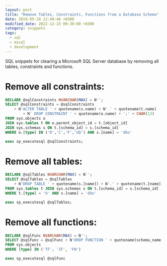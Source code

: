 ```yaml
---
layout: post
title: "Remove Tables, Constraints, Functions from a Database Schema"
date: 2019-05-28 12:49:46 +0300
modified_date: 2022-12-23 09:30:00 +0300
category: snippets
tags: 
  - sql
  - mssql
  - development
---
```


SQL snippets for clearing a Microsoft SQL Server database by removing all tables, constraints and functions.
<!--more-->

# Remove all constraints:

```sql
DECLARE @sqlConstraints NVARCHAR(MAX) = N'';
SELECT @sqlConstraints = @sqlConstraints 
    + N'ALTER TABLE ' + quotename(s.name) + N'.' + quotename(t.name) 
        + N' DROP CONSTRAINT ' + quotename(o.name) + ';' + CHAR(13)
FROM sys.objects o 
JOIN sys.tables t ON o.parent_object_id = t.[object_id]
JOIN sys.schemas s ON t.[schema_id] = s.[schema_id]
WHERE o.[type] IN ('D','C','F','UQ') AND s.[name] = 'dbo'

exec sp_executesql @sqlConstraints;
```

# Remove all tables:
```sql
DECLARE @sqlTables NVARCHAR(MAX) = N'';
SELECT @sqlTables = @sqlTables 
    + N'DROP TABLE ' + quotename(s.[name]) + N'.' + quotename(t.[name]) + N';' + CHAR(13)
FROM sys.tables t JOIN sys.schemas s ON t.[schema_id] = s.[schema_id] 
WHERE t.[type] = 'U' AND s.[name] = 'dbo'

exec sp_executesql @sqlTables;
```

# Remove all functions:
```sql
DECLARE @sqlFunc NVARCHAR(MAX) = N'';
SELECT @sqlFunc = @sqlFunc + N'DROP FUNCTION ' + quotename(schema_name(schema_id)) + N'.' + quotename(name) + N';' + CHAR(13)
FROM sys.objects
WHERE [type] IN ('TF', 'IF', 'FN')

exec sp_executesql @sqlFunc
```
